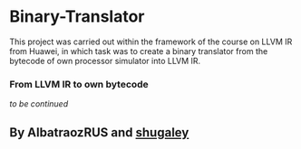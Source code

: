# Binary-Translator

This project was carried out within the framework of the course on LLVM IR from Huawei, in which task was to create a binary translator from the bytecode of own processor simulator into LLVM IR.

### From LLVM IR to own bytecode
*to be continued*

## By AlbatraozRUS and [shugaley](https://github.com/shugaley)
